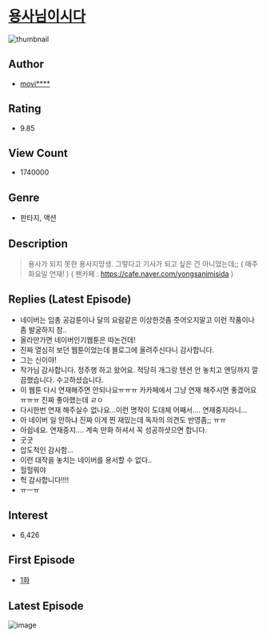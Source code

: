 # [용사님이시다](https://comic.naver.com/bestChallenge/list?titleId=736591)
![thumbnail](https://image-comic.pstatic.net/user_contents_data/challenge_comic/2019/12/13/288740/thumbnail_202x164dfd8f41f_b642_47fa_a6c4_a55313018637_00000396.JPEG)

## Author
- [movi****](https://comic.naver.com/artistTitle?id=288740)

## Rating
- 9.85

## View Count
- 1740000

## Genre
- 판타지, 액션

## Description
> 용사가 되지 못한 용사지망생. 그렇다고 기사가 되고 싶은 건 아니었는데;; ( 매주 화요일 연재! ) ( 팬카페 : https://cafe.naver.com/yongsanimisida )

## Replies (Latest Episode)
- 네이버는 임총 공감툰이나 달의 요람같은 이상한것좀 줏어오지말고 이런 작품이나 좀 발굴하지 참..
- 올라만가면 네이버인기웹툰은 따논건데!
- 진짜 열심히 보던 웹툰이었는데 블로그에 올려주신다니 감사합니다.
- 그는 신이야!
- 작가님 감사합니다. 정주행 하고 왔어요. 적당히 개그랑 텐션 안 놓치고 엔딩까지 깔끔했습니다. 수고하셨습니다.
- 이 웹툰 다시 연재해주면 안되나요ㅠㅠㅠ 카카페에서 그냥 연재 해주시면 좋겠어요ㅠㅠㅠ 진짜 좋아했는데 ㄹㅇ
- 다시한번 연재 해주실수 없나요...이런 명작이 도대체 어째서.... 연재중지라니...
- 아 네이버 일 안하냐 진짜 이게 찐 재밌는데 독자의 의견도 반영좀;; ㅠㅠ
- 아쉽네요. 연재중지.... 계속 만화 하셔서 꼭 성공하셧으면 합니다.
- 굿굿
- 압도적인 감사함...
- 이런 대작을 놓치는 네이버를 용서할 수 없다..
- 헐헐뭐야
- 헉 감사합니다!!!!
- ㅠㅡㅠ

## Interest
- 6,426

## First Episode
- [1화](https://comic.naver.com/bestChallenge/detail?titleId=736591&no=1)

## Latest Episode
![image](https://image-comic.pstatic.net/user_contents_data/challenge_comic/2021/01/14/288740/upload_7077184932986172976.jpeg)
